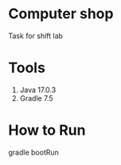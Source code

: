 # Computer shop
Task for shift lab

# Tools

1. Java 17.0.3
2. Gradle 7.5

# How to Run

gradle bootRun
